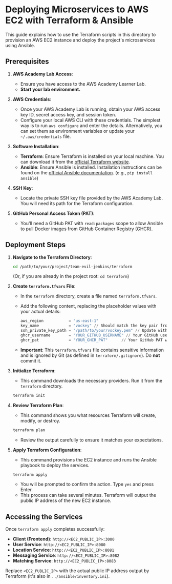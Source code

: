 # Deploying Microservices to AWS EC2 with Terraform & Ansible

This guide explains how to use the Terraform scripts in this directory to provision an AWS EC2 instance and deploy the project's microservices using Ansible.

## Prerequisites

1.  **AWS Academy Lab Access**:
    *   Ensure you have access to the AWS Academy Learner Lab.
    *   **Start your lab environment.** 

2.  **AWS Credentials**:
    *   Once your AWS Academy Lab is running, obtain your AWS access key ID, secret access key, and session token.
    *   Configure your local AWS CLI with these credentials. The simplest way is to run `aws configure` and enter the details. Alternatively, you can set them as environment variables or update your `~/.aws/credentials` file.

3.  **Software Installation**:
    *   **Terraform**: Ensure Terraform is installed on your local machine. You can download it from the [official Terraform website](https://www.terraform.io/downloads.html).
    *   **Ansible**: Ensure Ansible is installed. Installation instructions can be found on the [official Ansible documentation](https://docs.ansible.com/ansible/latest/installation_guide/intro_installation.html). (e.g., `pip install ansible`)

4.  **SSH Key**:
    *   Locate the private SSH key file provided by the AWS Academy Lab. You will need its path for the Terraform configuration.

5.  **GitHub Personal Access Token (PAT)**:
    *   You'll need a GitHub PAT with `read:packages` scope to allow Ansible to pull Docker images from GitHub Container Registry (GHCR).

## Deployment Steps

1.  **Navigate to the Terraform Directory**:
    ```bash
    cd /path/to/your/project/team-evil-jenkins/terraform
    ```
    (Or, if you are already in the project root: `cd terraform`)

2.  **Create `terraform.tfvars` File**:
    *   In the `terraform` directory, create a file named `terraform.tfvars`.
    *   Add the following content, replacing the placeholder values with your actual details:

        ```tfvars
        aws_region           = "us-east-1"
        key_name             = "vockey" // Should match the key pair from AWS Academy Lab
        ssh_private_key_path = "/path/to/your/vockey.pem" // Update with the actual path to your .pem file
        ghcr_username        = "YOUR_GITHUB_USERNAME" // Your GitHub username
        ghcr_pat             = "YOUR_GHCR_PAT"      // Your GitHub PAT with read:packages scope
        ```
    *   **Important**: This `terraform.tfvars` file contains sensitive information and is ignored by Git (as defined in `terraform/.gitignore`). Do **not** commit it.

3.  **Initialize Terraform**:
    *   This command downloads the necessary providers. Run it from the `terraform` directory.
    ```bash
    terraform init
    ```

4.  **Review Terraform Plan**:
    *   This command shows you what resources Terraform will create, modify, or destroy.
    ```bash
    terraform plan
    ```
    *   Review the output carefully to ensure it matches your expectations.

5.  **Apply Terraform Configuration**:
    *   This command provisions the EC2 instance and runs the Ansible playbook to deploy the services.
    ```bash
    terraform apply
    ```
    *   You will be prompted to confirm the action. Type `yes` and press Enter.
    *   This process can take several minutes. Terraform will output the public IP address of the new EC2 instance.

## Accessing the Services

Once `terraform apply` completes successfully:

*   **Client (Frontend)**: `http://<EC2_PUBLIC_IP>:3000`
*   **User Service**: `http://<EC2_PUBLIC_IP>:8080`
*   **Location Service**: `http://<EC2_PUBLIC_IP>:8081`
*   **Messaging Service**: `http://<EC2_PUBLIC_IP>:8082`
*   **Matching Service**: `http://<EC2_PUBLIC_IP>:8083`

Replace `<EC2_PUBLIC_IP>` with the actual public IP address output by Terraform (it's also in `../ansible/inventory.ini`).
